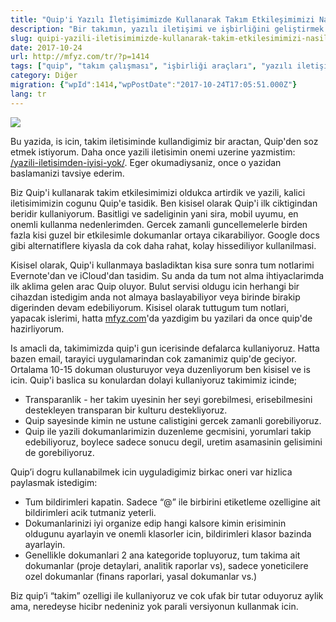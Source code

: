 ```yaml
---
title: "Quip'i Yazılı İletişimimizde Kullanarak Takım Etkileşimimizi Nasıl Artırıyoruz"
description: "Bir takımın, yazılı iletişimi ve işbirliğini geliştirmek için Quip aracını nasıl kullandığı anlatılıyor. Quip'in kişisel not alma ve takım içi doküman yönetimi, transparanlık ve etkileşim artırma gibi faydaları vurgulanıyor."
slug: quipi-yazili-iletisimimizde-kullanarak-takim-etkilesimimizi-nasil-artiriyoruz
date: 2017-10-24
url: http://mfyz.com/tr/?p=1414
tags: ["quip", "takım çalışması", "işbirliği araçları", "yazılı iletişim", "verimlilik", "proje yönetimi", "uzaktan çalışma"]
category: Diğer
migration: {"wpId":1414,"wpPostDate":"2017-10-24T17:05:51.000Z"}
lang: tr
---
```


![](/images/archive/tr/2017/10/quip-rocket.png)

Bu yazida, is icin, takim iletisiminde kullandigimiz bir aractan, Quip'den soz etmek istiyorum. Daha once yazili iletisimin onemi uzerine yazmistim: [/yazili-iletisimden-iyisi-yok/](/yazili-iletisimden-iyisi-yok/). Eger okumadiysaniz, once o yazidan baslamanizi tavsiye ederim.

Biz Quip'i kullanarak takim etkilesimimizi oldukca artirdik ve yazili, kalici iletisimimizin cogunu Quip'e tasidik. Ben kisisel olarak Quip'i ilk ciktigindan beridir kullaniyorum. Basitligi ve sadeliginin yani sira, mobil uyumu, en onemli kullanma nedenlerimden. Gercek zamanli guncellemelerle birden fazla kisi guzel bir etkilesimle dokumanlar ortaya cikarabiliyor. Google docs gibi alternatiflere kiyasla da cok daha rahat, kolay hissediliyor kullanilmasi.

Kisisel olarak, Quip'i kullanmaya basladiktan kisa sure sonra tum notlarimi Evernote'dan ve iCloud'dan tasidim. Su anda da tum not alma ihtiyaclarimda ilk aklima gelen arac Quip oluyor. Bulut servisi oldugu icin herhangi bir cihazdan istedigim anda not almaya baslayabiliyor veya birinde birakip digerinden devam edebiliyorum. Kisisel olarak tuttugum tum notlari, yapacak islerimi, hatta [mfyz.com](http://mfyz.com)'da yazdigim bu yazilari da once quip'de hazirliyorum.

Is amacli da, takimimizda quip'i gun icerisinde defalarca kullaniyoruz. Hatta bazen email, tarayici uygulamarindan cok zamanimiz quip'de geciyor. Ortalama 10-15 dokuman olusturuyor veya duzenliyorum ben kisisel ve is icin. Quip'i baslica su konulardan dolayi kullaniyoruz takimimiz icinde;

*   Transparanlik - her takim uyesinin her seyi gorebilmesi, erisebilmesini destekleyen transparan bir kulturu destekliyoruz.
*   Quip sayesinde kimin ne ustune calistigini gercek zamanli gorebiliyoruz.
*   Quip ile yazili dokumanlarimizin duzenleme gecmisini, yorumlari takip edebiliyoruz, boylece sadece sonucu degil, uretim asamasinin gelisimini de gorebiliyoruz.

Quip’i dogru kullanabilmek icin uyguladigimiz birkac oneri var hizlica paylasmak istedigim:

*   Tum bildirimleri kapatin. Sadece “@” ile birbirini etiketleme ozelligine ait bildirimleri acik tutmaniz yeterli.
*   Dokumanlarinizi iyi organize edip hangi kalsore kimin erisiminin oldugunu ayarlayin ve onemli klasorler icin, bildirimleri klasor bazinda ayarlayin.
*   Genellikle dokumanlari 2 ana kategoride topluyoruz, tum takima ait dokumanlar (proje detaylari, analitik raporlar vs), sadece yoneticilere ozel dokumanlar (finans raporlari, yasal dokumanlar vs.)

Biz quip’i “takim” ozelligi ile kullaniyoruz ve cok ufak bir tutar oduyoruz aylik ama, neredeyse hicibr nedeniniz yok parali versiyonun kullanmak icin.